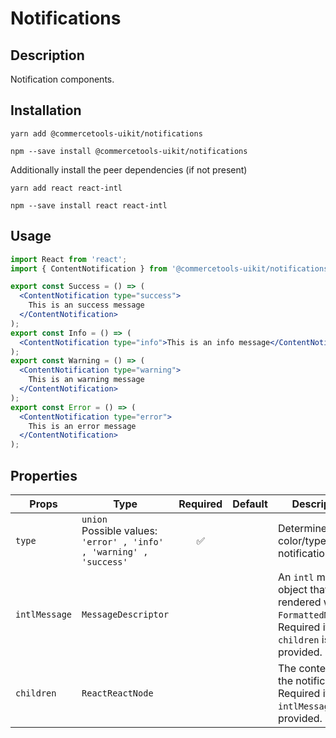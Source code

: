 <!-- THIS IS AN AUTOGENERATED FILE. DO NOT EDIT THIS FILE DIRECTLY. -->
<!-- This file is created by the `yarn generate-readme` script. -->

# Notifications

## Description

Notification components.

## Installation

```
yarn add @commercetools-uikit/notifications
```

```
npm --save install @commercetools-uikit/notifications
```

Additionally install the peer dependencies (if not present)

```
yarn add react react-intl
```

```
npm --save install react react-intl
```

## Usage

```jsx
import React from 'react';
import { ContentNotification } from '@commercetools-uikit/notifications';

export const Success = () => (
  <ContentNotification type="success">
    This is an success message
  </ContentNotification>
);
export const Info = () => (
  <ContentNotification type="info">This is an info message</ContentNotification>
);
export const Warning = () => (
  <ContentNotification type="warning">
    This is an warning message
  </ContentNotification>
);
export const Error = () => (
  <ContentNotification type="error">
    This is an error message
  </ContentNotification>
);
```

## Properties

| Props         | Type                                                                        | Required | Default | Description                                                                                                                    |
| ------------- | --------------------------------------------------------------------------- | :------: | ------- | ------------------------------------------------------------------------------------------------------------------------------ |
| `type`        | `union`<br/>Possible values:<br/>`'error' , 'info' , 'warning' , 'success'` |    ✅    |         | Determines the color/type of notification.                                                                                     |
| `intlMessage` | `MessageDescriptor`                                                         |          |         | An `intl` message object that will be rendered with `FormattedMessage`.&#xA;<br />&#xA;Required if `children` is not provided. |
| `children`    | `ReactReactNode`                                                            |          |         | The content of the notification.&#xA;<br />&#xA;Required if `intlMessage` is not provided.                                     |
